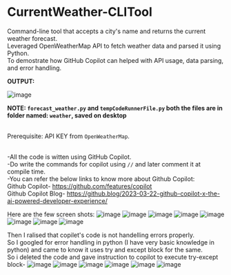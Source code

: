 # CurrentWeather-CLITool

Command-line tool that accepts a city's name and returns the current weather forecast. <br>
Leveraged OpenWeatherMap API to fetch weather data and parsed it using Python. <br>
To demostrate how GitHub Copilot can helped with API usage, data parsing, and error handling.<br>

**OUTPUT:**

![image](https://github.com/KeplerInCoding/CurrentWeather-CLITool/assets/97353931/32ff5491-2637-4809-8ce2-a128037a113d)

**NOTE: `forecast_weather.py` and `tempCodeRunnerFile.py` both the files are in folder named: `weather`, saved on desktop**<br><br>

Prerequisite: API KEY from `OpenWeatherMap`.<br><br>

-All the code is witten using GitHub Copilot.<br>
-Do write the commands for copilot using `//` and later comment it at compile time.<br>
-You can refer the below links to know more about Github Copilot:<br>
    Github Copilot- https://github.com/features/copilot<br>
    Github Copilot Blog- https://github.blog/2023-03-22-github-copilot-x-the-ai-powered-developer-experience/<br>
    
Here are the few screen shots:
![image](https://github.com/KeplerInCoding/CurrentWeather-CLITool/assets/97353931/a61eee48-6fed-491b-a05f-8fb24e28cd81)
![image](https://github.com/KeplerInCoding/CurrentWeather-CLITool/assets/97353931/f8edcad5-9718-43eb-bbf9-7d9d62e92a50)
![image](https://github.com/KeplerInCoding/CurrentWeather-CLITool/assets/97353931/773a58e0-f9a9-4f0d-9e20-30ac67b646db)
![image](https://github.com/KeplerInCoding/CurrentWeather-CLITool/assets/97353931/92ce164b-b0b6-41c8-922c-306683ee980a)
![image](https://github.com/KeplerInCoding/CurrentWeather-CLITool/assets/97353931/00fc2013-24c6-423d-8fba-6a3ad18d2352)
![image](https://github.com/KeplerInCoding/CurrentWeather-CLITool/assets/97353931/786c2bbd-cc28-4ce4-aa06-a3f72cdf0506)
![image](https://github.com/KeplerInCoding/CurrentWeather-CLITool/assets/97353931/81369373-3efa-4fd5-9d93-3ac7010076f6)
![image](https://github.com/KeplerInCoding/CurrentWeather-CLITool/assets/97353931/996fa37f-ba43-4d38-be62-f8ebbac278e1)

Then I ralised that copilet's code is not handelling errors properly.<br>
So I googled for error handling in python (I have very basic knowledge in python) and came to know it uses try and except block for the same.<br>
So i deleted the code and gave instruction to copilot to execute try-except block-
![image](https://github.com/KeplerInCoding/CurrentWeather-CLITool/assets/97353931/85307790-1253-4da9-9f18-7494af50ac05)
![image](https://github.com/KeplerInCoding/CurrentWeather-CLITool/assets/97353931/0de610d2-f791-4803-9d36-adc2a174f627)
![image](https://github.com/KeplerInCoding/CurrentWeather-CLITool/assets/97353931/d4d5080d-3a8b-4dd6-bb46-6136c3be1c8b)
![image](https://github.com/KeplerInCoding/CurrentWeather-CLITool/assets/97353931/118b4cd0-54cb-497b-b598-27de1296163f)
![image](https://github.com/KeplerInCoding/CurrentWeather-CLITool/assets/97353931/4982506f-d33b-43f0-abf1-b25ab79f51e8)
![image](https://github.com/KeplerInCoding/CurrentWeather-CLITool/assets/97353931/2aae9703-ca8b-48c6-9cb1-579a6d0db058)



